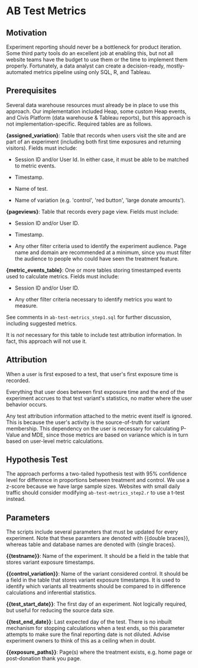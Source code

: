 # AB Test Metrics

## Motivation

Experiment reporting should never be a bottleneck for product iteration. Some third party tools do an excellent job at enabling this, but not all website teams have the budget to use them or the time to implement them properly. Fortunately, a data analyst can create a decision-ready, mostly-automated metrics pipeline using only SQL, R, and Tableau.

## Prerequisites

Several data warehouse resources must already be in place to use this approach. Our implementation included Heap, some custom Heap events, and Civis Platform (data warehouse & Tableau reports), but this approach is not implementation-specific. Required tables are as follows.

**{assigned_variation}**:  Table that records when users visit the site and are part of an experiment (including both first time exposures and returning visitors).  Fields must include:

- Session ID and/or User Id.  In either case, it must be able to be matched to metric events.

- Timestamp.

- Name of test.

- Name of variation (e.g. 'control', 'red button', 'large donate amounts').


**{pageviews}**:  Table that records every page view.  Fields must include:

- Session ID and/or User ID.

- Timestamp.

- Any other filter criteria used to identify the experiment audience.  Page name and domain are recommended at a minimum, since you must filter the audience to people who could have seen the treatment feature.


**{metric_events_table}**:  One or more tables storing timestamped events used to calculate metrics.  Fields must include:

- Session ID and/or User ID.

- Any other filter criteria necessary to identify metrics you want to measure.

See comments in `ab-test-metrics_step1.sql` for further discussion, including suggested metrics.

It is *not* necessary for this table to include test attribution information. In fact, this approach will not use it.

## Attribution

When a user is first exposed to a test, that user's first exposure time is recorded.

Everything that user does between first exposure time and the end of the experiment accrues to that test variant's statistics, no matter where the user behavior occurs.

Any test attribution information attached to the metric event itself is ignored. This is because the user's activity is the source-of-truth for variant membership. This dependency on the user is necessary for calculating P-Value and MDE, since those metrics are based on variance which is in turn based on user-level metric calculations.

## Hypothesis Test

The approach performs a two-tailed hypothesis test with 95% confidence level for difference in proportions between treatment and control.  We use a z-score because we have large sample sizes.  Websites with small daily traffic should consider modifying `ab-test-metrics_step2.r` to use a t-test instead.

## Parameters

The scripts include several parameters that must be updated for every experiment.  Note that these paramters are denoted with {{double braces}}, whereas table and database names are denoted with {single braces}.

**{{testname}}**: Name of the experiment. It should be a field in the table that stores variant exposure timestamps.

**{{control_variation}}**: Name of the variant considered control. It should be a field in the table that stores variant exposure timestamps. It is used to identify which variants all treatments should be compared to in difference calculations and inferential statistics.

**{{test_start_date}}**: The first day of an experiment. Not logically required, but useful for reducing the source data size.

**{{test_end_date}}**: Last expected day of the test. There is no inbuilt mechanism for stopping calculations when a test ends, so this parameter attempts to make sure the final reporting date is not diluted. Advise experiment owners to think of this as a ceiling when in doubt.

**{{exposure_paths}}**: Page(s) where the treatment exists, e.g. home page or post-donation thank you page.